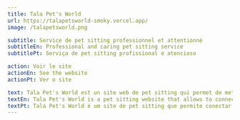 ```yaml
---
title: Tala Pet's World
url: https://talapetsworld-smoky.vercel.app/
image: /talapetsworld.png

subtitle: Service de pet sitting professionnel et attentionné
subtitleEn: Professional and caring pet sitting service
subtitlePt: Serviço de pet sitting profissional e atencioso

action: Voir le site
actionEn: See the website
actionPt: Ver o site

text: Tala Pet's World est un site web de pet sitting qui permet de mettre en relation des propriétaires d'animaux avec des pet sitters professionnels et attentionnés. Le site est réalisé avec Next.js et TailwindCSS, et est déployé sur Vercel.
textEn: Tala Pet's World is a pet sitting website that allows to connect pet owners with professional and caring pet sitters. The site is made with Next.js and TailwindCSS, and is deployed on Vercel.
textPt: Tala Pet's World é um site de pet sitting que permite conectar proprietários de animais de estimação com pet sitters profissionais e atenciosos. O site é feito com Next.js e TailwindCSS, e é implantado no Vercel.
---
```

